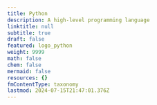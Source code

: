 ```yaml
---
title: Python
description: A high-level programming language
linktitle: null
subtitle: true
draft: false
featured: logo_python
weight: 9999
math: false
chem: false
mermaid: false
resources: {}
fmContentType: taxonomy
lastmod: 2024-07-15T21:47:01.376Z
---
```

